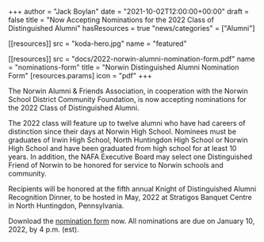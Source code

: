+++
author = "Jack Boylan"
date = "2021-10-02T12:00:00+00:00"
draft = false
title = "Now Accepting Nominations for the 2022 Class of Distinguished Alumni"
hasResources = true
"news/categories" = ["Alumni"]

[[resources]]
  src  = "koda-hero.jpg"
  name = "featured"
  
[[resources]]
  src   = "docs/2022-norwin-alumni-nomination-form.pdf"
  name  = "nominations-form"
  title = "Norwin Distinguished Alumni Nomination Form"
  [resources.params]
    icon = "pdf"
+++

The Norwin Alumni & Friends Association, in cooperation with the Norwin School District Community Foundation, is now accepting nominations for the 2022 Class of Distinguished Alumni.

The 2022 class will feature up to twelve alumni who have had careers of distinction since their days at Norwin High School. Nominees must be graduates of Irwin High School, North Huntingdon High School or Norwin High School and have been graduated from high school for at least 10 years. In addition, the NAFA Executive Board may select one Distinguished Friend of Norwin to be honored for service to Norwin schools and community.

Recipients will be honored at the fifth annual Knight of Distinguished Alumni Recognition Dinner, to be hosted in May, 2022 at Stratigos Banquet Centre in North Huntingdon, Pennsylvania.

Download the [nomination form](docs/2022-norwin-alumni-nomination-form.pdf) now. All nominations are due on January 10, 2022, by 4 p.m. (est).
